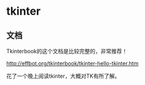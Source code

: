 # tkinter

## 文档
Tkinterbook的这个文档是比较完整的，非常推荐！

http://effbot.org/tkinterbook/tkinter-hello-tkinter.htm

花了一个晚上阅读tkinter，大概对TK有所了解。